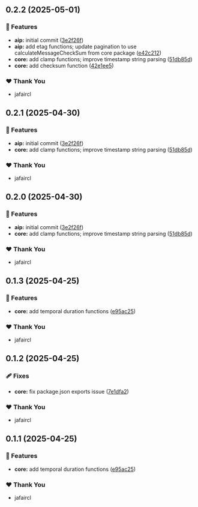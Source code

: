 ## 0.2.2 (2025-05-01)

### 🚀 Features

- **aip:** initial commit ([3e2f26f](https://github.com/jafaircl/protoutil/commit/3e2f26f))
- **aip:** add etag functions; update pagination to use calculateMessageCheckSum from core package ([e42c212](https://github.com/jafaircl/protoutil/commit/e42c212))
- **core:** add clamp functions; improve timestamp string parsing ([51db85d](https://github.com/jafaircl/protoutil/commit/51db85d))
- **core:** add checksum function ([42e1ee5](https://github.com/jafaircl/protoutil/commit/42e1ee5))

### ❤️ Thank You

- jafaircl

## 0.2.1 (2025-04-30)

### 🚀 Features

- **aip:** initial commit ([3e2f26f](https://github.com/jafaircl/protoutil/commit/3e2f26f))
- **core:** add clamp functions; improve timestamp string parsing ([51db85d](https://github.com/jafaircl/protoutil/commit/51db85d))

### ❤️ Thank You

- jafaircl

## 0.2.0 (2025-04-30)

### 🚀 Features

- **aip:** initial commit ([3e2f26f](https://github.com/jafaircl/protoutil/commit/3e2f26f))
- **core:** add clamp functions; improve timestamp string parsing ([51db85d](https://github.com/jafaircl/protoutil/commit/51db85d))

### ❤️ Thank You

- jafaircl

## 0.1.3 (2025-04-25)

### 🚀 Features

- **core:** add temporal duration functions ([e95ac25](https://github.com/jafaircl/protoutil/commit/e95ac25))

### ❤️ Thank You

- jafaircl

## 0.1.2 (2025-04-25)

### 🩹 Fixes

- **core:** fix package.json exports issue ([7e1dfa2](https://github.com/jafaircl/protoutil/commit/7e1dfa2))

### ❤️ Thank You

- jafaircl

## 0.1.1 (2025-04-25)

### 🚀 Features

- **core:** add temporal duration functions ([e95ac25](https://github.com/jafaircl/protoutil/commit/e95ac25))

### ❤️ Thank You

- jafaircl
